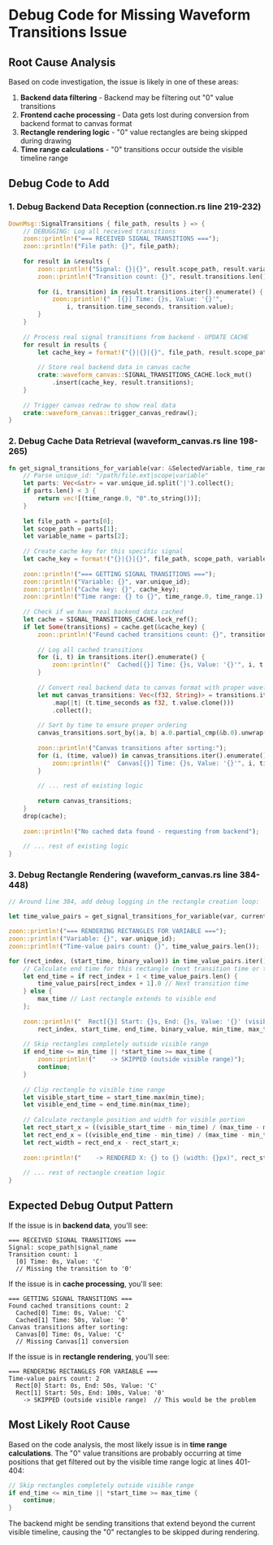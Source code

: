 # Debug Code for Missing Waveform Transitions Issue

## Root Cause Analysis

Based on code investigation, the issue is likely in one of these areas:

1. **Backend data filtering** - Backend may be filtering out "0" value transitions
2. **Frontend cache processing** - Data gets lost during conversion from backend format to canvas format  
3. **Rectangle rendering logic** - "0" value rectangles are being skipped during drawing
4. **Time range calculations** - "0" transitions occur outside the visible timeline range

## Debug Code to Add

### 1. Debug Backend Data Reception (connection.rs line 219-232)

```rust
DownMsg::SignalTransitions { file_path, results } => {
    // DEBUGGING: Log all received transitions
    zoon::println!("=== RECEIVED SIGNAL TRANSITIONS ===");
    zoon::println!("File path: {}", file_path);
    
    for result in &results {
        zoon::println!("Signal: {}|{}", result.scope_path, result.variable_name);
        zoon::println!("Transition count: {}", result.transitions.len());
        
        for (i, transition) in result.transitions.iter().enumerate() {
            zoon::println!("  [{}] Time: {}s, Value: '{}'", 
                i, transition.time_seconds, transition.value);
        }
    }
    
    // Process real signal transitions from backend - UPDATE CACHE
    for result in results {
        let cache_key = format!("{}|{}|{}", file_path, result.scope_path, result.variable_name);
        
        // Store real backend data in canvas cache
        crate::waveform_canvas::SIGNAL_TRANSITIONS_CACHE.lock_mut()
            .insert(cache_key, result.transitions);
    }
    
    // Trigger canvas redraw to show real data
    crate::waveform_canvas::trigger_canvas_redraw();
}
```

### 2. Debug Cache Data Retrieval (waveform_canvas.rs line 198-265)

```rust
fn get_signal_transitions_for_variable(var: &SelectedVariable, time_range: (f32, f32)) -> Vec<(f32, String)> {
    // Parse unique_id: "/path/file.ext|scope|variable"
    let parts: Vec<&str> = var.unique_id.split('|').collect();
    if parts.len() < 3 {
        return vec![(time_range.0, "0".to_string())];
    }
    
    let file_path = parts[0];
    let scope_path = parts[1]; 
    let variable_name = parts[2];
    
    // Create cache key for this specific signal
    let cache_key = format!("{}|{}|{}", file_path, scope_path, variable_name);
    
    zoon::println!("=== GETTING SIGNAL TRANSITIONS ===");
    zoon::println!("Variable: {}", var.unique_id);
    zoon::println!("Cache key: {}", cache_key);
    zoon::println!("Time range: {} to {}", time_range.0, time_range.1);
    
    // Check if we have real backend data cached
    let cache = SIGNAL_TRANSITIONS_CACHE.lock_ref();
    if let Some(transitions) = cache.get(&cache_key) {
        zoon::println!("Found cached transitions count: {}", transitions.len());
        
        // Log all cached transitions
        for (i, t) in transitions.iter().enumerate() {
            zoon::println!("  Cached[{}] Time: {}s, Value: '{}'", i, t.time_seconds, t.value);
        }
        
        // Convert real backend data to canvas format with proper waveform logic
        let mut canvas_transitions: Vec<(f32, String)> = transitions.iter()
            .map(|t| (t.time_seconds as f32, t.value.clone()))
            .collect();
            
        // Sort by time to ensure proper ordering
        canvas_transitions.sort_by(|a, b| a.0.partial_cmp(&b.0).unwrap());
        
        zoon::println!("Canvas transitions after sorting:");
        for (i, (time, value)) in canvas_transitions.iter().enumerate() {
            zoon::println!("  Canvas[{}] Time: {}s, Value: '{}'", i, time, value);
        }
        
        // ... rest of existing logic
        
        return canvas_transitions;
    }
    drop(cache);
    
    zoon::println!("No cached data found - requesting from backend");
    
    // ... rest of existing logic
}
```

### 3. Debug Rectangle Rendering (waveform_canvas.rs line 384-448)

```rust
// Around line 384, add debug logging in the rectangle creation loop:

let time_value_pairs = get_signal_transitions_for_variable(var, current_time_range);

zoon::println!("=== RENDERING RECTANGLES FOR VARIABLE ===");
zoon::println!("Variable: {}", var.unique_id);
zoon::println!("Time-value pairs count: {}", time_value_pairs.len());

for (rect_index, (start_time, binary_value)) in time_value_pairs.iter().enumerate() {
    // Calculate end time for this rectangle (next transition time or total_time)
    let end_time = if rect_index + 1 < time_value_pairs.len() {
        time_value_pairs[rect_index + 1].0 // Next transition time
    } else {
        max_time // Last rectangle extends to visible end
    };
    
    zoon::println!("  Rect[{}] Start: {}s, End: {}s, Value: '{}' (visible range: {} to {})", 
        rect_index, start_time, end_time, binary_value, min_time, max_time);
    
    // Skip rectangles completely outside visible range
    if end_time <= min_time || *start_time >= max_time {
        zoon::println!("    -> SKIPPED (outside visible range)");
        continue;
    }
    
    // Clip rectangle to visible time range
    let visible_start_time = start_time.max(min_time);
    let visible_end_time = end_time.min(max_time);
    
    // Calculate rectangle position and width for visible portion
    let rect_start_x = ((visible_start_time - min_time) / (max_time - min_time)) * canvas_width;
    let rect_end_x = ((visible_end_time - min_time) / (max_time - min_time)) * canvas_width;
    let rect_width = rect_end_x - rect_start_x;
    
    zoon::println!("    -> RENDERED X: {} to {} (width: {}px)", rect_start_x, rect_end_x, rect_width);
    
    // ... rest of rectangle creation logic
}
```

## Expected Debug Output Pattern

If the issue is in **backend data**, you'll see:
```
=== RECEIVED SIGNAL TRANSITIONS ===
Signal: scope_path|signal_name
Transition count: 1
  [0] Time: 0s, Value: 'C'
  // Missing the transition to '0'
```

If the issue is in **cache processing**, you'll see:
```
=== GETTING SIGNAL TRANSITIONS ===
Found cached transitions count: 2
  Cached[0] Time: 0s, Value: 'C' 
  Cached[1] Time: 50s, Value: '0'
Canvas transitions after sorting:
  Canvas[0] Time: 0s, Value: 'C'
  // Missing Canvas[1] conversion
```

If the issue is in **rectangle rendering**, you'll see:
```
=== RENDERING RECTANGLES FOR VARIABLE ===
Time-value pairs count: 2
  Rect[0] Start: 0s, End: 50s, Value: 'C'
  Rect[1] Start: 50s, End: 100s, Value: '0'
    -> SKIPPED (outside visible range)  // This would be the problem
```

## Most Likely Root Cause

Based on the code analysis, the most likely issue is in **time range calculations**. The "0" value transitions are probably occurring at time positions that get filtered out by the visible time range logic at lines 401-404:

```rust
// Skip rectangles completely outside visible range
if end_time <= min_time || *start_time >= max_time {
    continue;
}
```

The backend might be sending transitions that extend beyond the current visible timeline, causing the "0" rectangles to be skipped during rendering.